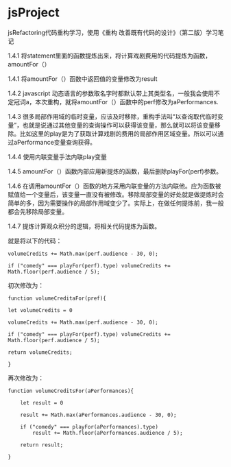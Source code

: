 # jsProject
jsRefactoring代码重构学习，使用《重构 改善既有代码的设计》（第二版）学习笔记

1.4.1 将statement里面的函数提炼出来，将计算戏剧费用的代码提炼为函数，amountFor（）

1.4.1 将amountFor（）函数中返回值的变量修改为result

1.4.2 javascript 动态语言的参数取名字时都默认带上其类型名，一般我会使用不定冠词a，本次重构，就将amountFor（）函数中的perf修改为aPerformances.

1.4.3 很多局部作用域的临时变量，应该及时移除，重构手法叫“以查询取代临时变量”，也就是说通过其他变量的查询操作可以获得该变量，那么就可以将该变量移除。比如这里的play是为了获取计算戏剧的费用的局部作用区域变量。所以可以通过aPerformance变量查询获得。

1.4.4 使用内联变量手法内联play变量

1.4.5 amountFor（）函数内部应用新提炼的函数，最后删除playFor(perf)参数。

1.4.6 在调用amountFor（）函数的地方采用内联变量的方法内联他。应为函数被赋值给一个变量后，该变量一直没有被修改。移除局部变量的好处就是做提炼时会简单的多，因为需要操作的局部作用域变少了。实际上，在做任何提炼前，我一般都会先移除局部变量。

1.4.7 提炼计算观众积分的逻辑，将相关代码提炼为函数。

就是将以下的代码：

```
volumeCredits += Math.max(perf.audience - 30, 0);

if ("comedy" === playFor(perf).type) volumeCredits += Math.floor(perf.audience / 5);
```

初次修改为：
```
function volumeCreditaFor(pref){

let volumeCredits = 0

volumeCredits += Math.max(perf.audience - 30, 0);

if ("comedy" === playFor(perf).type) volumeCredits += Math.floor(perf.audience / 5);

return volumeCredits;

}

```


再次修改为：
```
function volumeCreditsFor(aPerformances){

    let result = 0

    result += Math.max(aPerformances.audience - 30, 0);

    if ("comedy" === playFor(aPerformances).type) 
        result += Math.floor(aPerformances.audience / 5);

    return result;

}